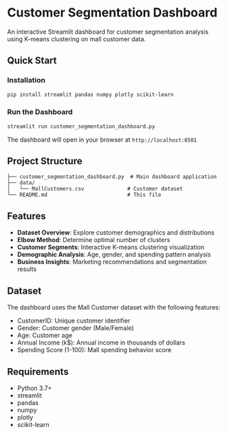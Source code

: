 # Customer Segmentation Dashboard

An interactive Streamlit dashboard for customer segmentation analysis using K-means clustering on mall customer data.

## Quick Start

### Installation
```bash
pip install streamlit pandas numpy plotly scikit-learn
```

### Run the Dashboard
```bash
streamlit run customer_segmentation_dashboard.py
```

The dashboard will open in your browser at `http://localhost:8501`

## Project Structure
```
├── customer_segmentation_dashboard.py  # Main dashboard application
├── data/
│   └── MallCustomers.csv              # Customer dataset
└── README.md                          # This file
```

## Features
- **Dataset Overview**: Explore customer demographics and distributions
- **Elbow Method**: Determine optimal number of clusters
- **Customer Segments**: Interactive K-means clustering visualization
- **Demographic Analysis**: Age, gender, and spending pattern analysis
- **Business Insights**: Marketing recommendations and segmentation results

## Dataset
The dashboard uses the Mall Customer dataset with the following features:
- CustomerID: Unique customer identifier
- Gender: Customer gender (Male/Female)
- Age: Customer age
- Annual Income (k$): Annual income in thousands of dollars
- Spending Score (1-100): Mall spending behavior score

## Requirements
- Python 3.7+
- streamlit
- pandas
- numpy
- plotly
- scikit-learn